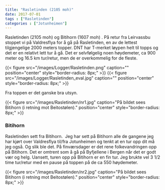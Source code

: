 ```yaml
---
title: "Rasletinden (2105 moh)"
date: 2017-07-01
tags : ["Rasletinden"]
categories : ["Jotunheimen"]
---
```

Rasletinden (2105 moh) og Bitihorn (1607 moh) . På retur fra Leirvassbu stoppet vi på Valdresflya for å gå på Rasletinden, en av de lettest tilgjengelige 2000 meters topper. DNT har T-merket løypen helt til topps og det er en relativt lett tur å gå. Det er selvfølgelig noen høydemeter, ca 900 meter og 16.5 km tur/retur, men de er overkommelig for de fleste.

{{< figure src="/images/Logger/Rasletinden.png" caption="" position="center" style="border-radius: 8px;" >}}
{{< figure src="/images/Logger/Rasletinden_eval.jpg" caption="" position="center" style="border-radius: 8px;" >}}

Fra toppen er det ganske bra utsyn.

{{< figure src="/images/Rasletinden/nr1.jpg" caption="På bildet sees Bitihorn (i retning mot Beitostølen)." position="center" style="border-radius: 8px;" >}}

### Bitihorn

Rasletinden sett fra Bitihorn.  Jeg har sett på Bitihorn alle de gangene jeg har kjørt over Valdresflya til/fra Jotunheimen og tenkt at en tur opp dit må jeg også. Og slik ble det. På finværsdager er det rene folkevandringen opp på Bitihorn. Det er omtrent som å gå på Byfjellene i Bergen når det er godt vær og helg. Uansett, turen opp på Bitihorn er en fin tur. Jeg brukte vel 3 1/2 time tur/retur med en pause på toppen på de ca 550 høydemeter.

{{< figure src="/images/Rasletinden/nr2.jpg" caption="På bildet sees Bitihorn (i retning mot Beitostølen)." position="center" style="border-radius: 8px;" >}}
